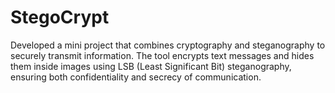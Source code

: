 # StegoCrypt
Developed a mini project that combines cryptography and steganography to securely transmit information. The tool encrypts text messages and hides them inside images using LSB (Least Significant Bit) steganography, ensuring both confidentiality and secrecy of communication.
